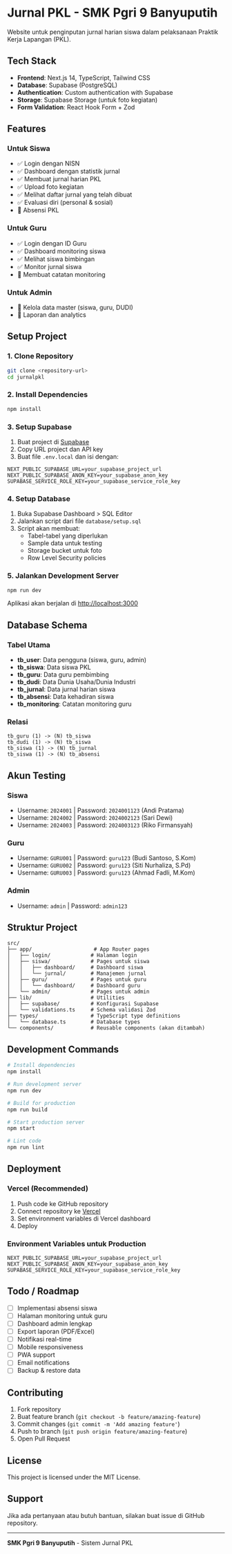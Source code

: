 # Jurnal PKL - SMK Pgri 9 Banyuputih

Website untuk penginputan jurnal harian siswa dalam pelaksanaan Praktik Kerja Lapangan (PKL).

## Tech Stack

- **Frontend**: Next.js 14, TypeScript, Tailwind CSS
- **Database**: Supabase (PostgreSQL)
- **Authentication**: Custom authentication with Supabase
- **Storage**: Supabase Storage (untuk foto kegiatan)
- **Form Validation**: React Hook Form + Zod

## Features

### Untuk Siswa

- ✅ Login dengan NISN
- ✅ Dashboard dengan statistik jurnal
- ✅ Membuat jurnal harian PKL
- ✅ Upload foto kegiatan
- ✅ Melihat daftar jurnal yang telah dibuat
- ✅ Evaluasi diri (personal & sosial)
- 🔄 Absensi PKL

### Untuk Guru

- ✅ Login dengan ID Guru
- ✅ Dashboard monitoring siswa
- ✅ Melihat siswa bimbingan
- ✅ Monitor jurnal siswa
- 🔄 Membuat catatan monitoring

### Untuk Admin

- 🔄 Kelola data master (siswa, guru, DUDI)
- 🔄 Laporan dan analytics

## Setup Project

### 1. Clone Repository

```bash
git clone <repository-url>
cd jurnalpkl
```

### 2. Install Dependencies

```bash
npm install
```

### 3. Setup Supabase

1. Buat project di [Supabase](https://supabase.com)
2. Copy URL project dan API key
3. Buat file `.env.local` dan isi dengan:

```env
NEXT_PUBLIC_SUPABASE_URL=your_supabase_project_url
NEXT_PUBLIC_SUPABASE_ANON_KEY=your_supabase_anon_key
SUPABASE_SERVICE_ROLE_KEY=your_supabase_service_role_key
```

### 4. Setup Database

1. Buka Supabase Dashboard > SQL Editor
2. Jalankan script dari file `database/setup.sql`
3. Script akan membuat:
   - Tabel-tabel yang diperlukan
   - Sample data untuk testing
   - Storage bucket untuk foto
   - Row Level Security policies

### 5. Jalankan Development Server

```bash
npm run dev
```

Aplikasi akan berjalan di [http://localhost:3000](http://localhost:3000)

## Database Schema

### Tabel Utama

- **tb_user**: Data pengguna (siswa, guru, admin)
- **tb_siswa**: Data siswa PKL
- **tb_guru**: Data guru pembimbing
- **tb_dudi**: Data Dunia Usaha/Dunia Industri
- **tb_jurnal**: Data jurnal harian siswa
- **tb_absensi**: Data kehadiran siswa
- **tb_monitoring**: Catatan monitoring guru

### Relasi

```
tb_guru (1) -> (N) tb_siswa
tb_dudi (1) -> (N) tb_siswa
tb_siswa (1) -> (N) tb_jurnal
tb_siswa (1) -> (N) tb_absensi
```

## Akun Testing

### Siswa

- Username: `2024001` | Password: `2024001123` (Andi Pratama)
- Username: `2024002` | Password: `2024002123` (Sari Dewi)
- Username: `2024003` | Password: `2024003123` (Riko Firmansyah)

### Guru

- Username: `GURU001` | Password: `guru123` (Budi Santoso, S.Kom)
- Username: `GURU002` | Password: `guru123` (Siti Nurhaliza, S.Pd)
- Username: `GURU003` | Password: `guru123` (Ahmad Fadli, M.Kom)

### Admin

- Username: `admin` | Password: `admin123`

## Struktur Project

```
src/
├── app/                    # App Router pages
│   ├── login/             # Halaman login
│   ├── siswa/             # Pages untuk siswa
│   │   ├── dashboard/     # Dashboard siswa
│   │   └── jurnal/        # Manajemen jurnal
│   ├── guru/              # Pages untuk guru
│   │   └── dashboard/     # Dashboard guru
│   └── admin/             # Pages untuk admin
├── lib/                   # Utilities
│   ├── supabase/          # Konfigurasi Supabase
│   └── validations.ts     # Schema validasi Zod
├── types/                 # TypeScript type definitions
│   └── database.ts        # Database types
└── components/            # Reusable components (akan ditambah)
```

## Development Commands

```bash
# Install dependencies
npm install

# Run development server
npm run dev

# Build for production
npm run build

# Start production server
npm start

# Lint code
npm run lint
```

## Deployment

### Vercel (Recommended)

1. Push code ke GitHub repository
2. Connect repository ke [Vercel](https://vercel.com)
3. Set environment variables di Vercel dashboard
4. Deploy

### Environment Variables untuk Production

```env
NEXT_PUBLIC_SUPABASE_URL=your_supabase_project_url
NEXT_PUBLIC_SUPABASE_ANON_KEY=your_supabase_anon_key
SUPABASE_SERVICE_ROLE_KEY=your_supabase_service_role_key
```

## Todo / Roadmap

- [ ] Implementasi absensi siswa
- [ ] Halaman monitoring untuk guru
- [ ] Dashboard admin lengkap
- [ ] Export laporan (PDF/Excel)
- [ ] Notifikasi real-time
- [ ] Mobile responsiveness
- [ ] PWA support
- [ ] Email notifications
- [ ] Backup & restore data

## Contributing

1. Fork repository
2. Buat feature branch (`git checkout -b feature/amazing-feature`)
3. Commit changes (`git commit -m 'Add amazing feature'`)
4. Push to branch (`git push origin feature/amazing-feature`)
5. Open Pull Request

## License

This project is licensed under the MIT License.

## Support

Jika ada pertanyaan atau butuh bantuan, silakan buat issue di GitHub repository.

---

**SMK Pgri 9 Banyuputih** - Sistem Jurnal PKL
